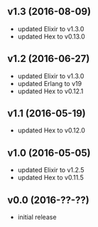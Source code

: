 ## v1.3 (2016-08-09)

- updated Elixir to v1.3.0
- updated Hex to v0.13.0

## v1.2 (2016-06-27)

- updated Elixir to v1.3.0
- updated Erlang to v19
- updated Hex to v0.12.1

## v1.1 (2016-05-19)

- updated Hex to v0.12.0

## v1.0 (2016-05-05)

- updated Elixir to v1.2.5
- updated Hex to v0.11.5

## v0.0 (2016-??-??)

- initial release
